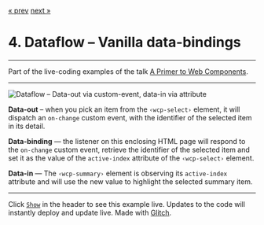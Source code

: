 [« prev](https://glitch.com/edit/#!/wcp-summary-step03?path=README.md) [next »](https://glitch.com/edit/#!/wcp-summary-step05?path=README.md)

# 4. Dataflow – Vanilla data-bindings

---

Part of the live-coding examples of the talk [A Primer to Web Components](https://web-components-primer.firebaseapp.com).

---

![Dataflow – Data-out via custom-event, data-in via attribute](https://cdn.glitch.com/a1031bf5-851a-455a-a4e0-7195fd78c7a1%2Fwcp-summary-flow.svg?1552510153125)

**Data-out** – when you pick an item from the `‹wcp-select›` element, it will dispatch an `on-change` custom event, with the identifier of the selected item in its detail.

**Data-binding** — the listener on this enclosing HTML page will respond to the `on-change` custom event, retrieve the identifier of the selected item and set it as the value of the `active-index` attribute of the `‹wcp-select›` element.

**Data-in** — The `‹wcp-summary›` element is observing its `active-index` attribute and will use the new value to highlight the selected summary item.

---

Click [`Show`](https://wcp-summary-step04.glitch.me) in the header to see this example live. Updates to the code will instantly deploy and update live. Made with [Glitch](https://glitch.com/about).